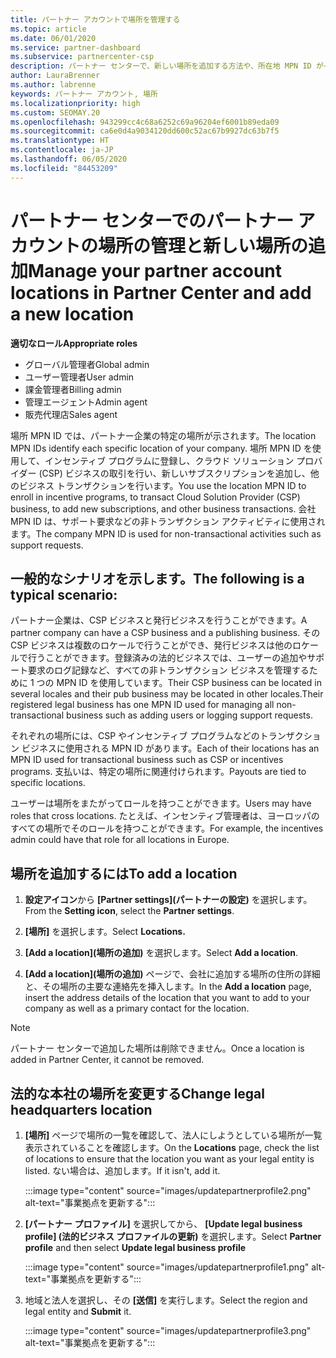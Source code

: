 ```yaml
---
title: パートナー アカウントで場所を管理する
ms.topic: article
ms.date: 06/01/2020
ms.service: partner-dashboard
ms.subservice: partnercenter-csp
description: パートナー センターで、新しい場所を追加する方法や、所在地 MPN ID がインセンティブ プログラム、CSP ビジネス、サブスクリプションなどのトランザクションでどのように使用されるかについて説明します。
author: LauraBrenner
ms.author: labrenne
keywords: パートナー アカウント, 場所
ms.localizationpriority: high
ms.custom: SEOMAY.20
ms.openlocfilehash: 943299cc4c68a6252c69a96204ef6001b89eda09
ms.sourcegitcommit: ca6e0d4a9034120dd600c52ac67b9927dc63b7f5
ms.translationtype: HT
ms.contentlocale: ja-JP
ms.lasthandoff: 06/05/2020
ms.locfileid: "84453209"
---
```

# <a name="manage-your-partner-account-locations-in-partner-center-and-add-a-new-location"></a><span data-ttu-id="51532-104">パートナー センターでのパートナー アカウントの場所の管理と新しい場所の追加</span><span class="sxs-lookup"><span data-stu-id="51532-104">Manage your partner account locations in Partner Center and add a new location</span></span>

<span data-ttu-id="51532-105">**適切なロール**</span><span class="sxs-lookup"><span data-stu-id="51532-105">**Appropriate roles**</span></span>
- <span data-ttu-id="51532-106">グローバル管理者</span><span class="sxs-lookup"><span data-stu-id="51532-106">Global admin</span></span>
- <span data-ttu-id="51532-107">ユーザー管理者</span><span class="sxs-lookup"><span data-stu-id="51532-107">User admin</span></span>
- <span data-ttu-id="51532-108">課金管理者</span><span class="sxs-lookup"><span data-stu-id="51532-108">Billing admin</span></span>
- <span data-ttu-id="51532-109">管理エージェント</span><span class="sxs-lookup"><span data-stu-id="51532-109">Admin agent</span></span>
- <span data-ttu-id="51532-110">販売代理店</span><span class="sxs-lookup"><span data-stu-id="51532-110">Sales agent</span></span>

<span data-ttu-id="51532-111">場所 MPN ID では、パートナー企業の特定の場所が示されます。</span><span class="sxs-lookup"><span data-stu-id="51532-111">The location MPN IDs identify each specific location of your company.</span></span> <span data-ttu-id="51532-112">場所 MPN ID を使用して、インセンティブ プログラムに登録し、クラウド ソリューション プロバイダー (CSP) ビジネスの取引を行い、新しいサブスクリプションを追加し、他のビジネス トランザクションを行います。</span><span class="sxs-lookup"><span data-stu-id="51532-112">You use the location MPN ID to enroll in incentive programs, to transact Cloud Solution Provider (CSP) business, to add new subscriptions, and other business transactions.</span></span> <span data-ttu-id="51532-113">会社 MPN ID は、サポート要求などの非トランザクション アクティビティに使用されます。</span><span class="sxs-lookup"><span data-stu-id="51532-113">The company MPN ID is used for non-transactional activities such as support requests.</span></span>

## <a name="the-following-is-a-typical-scenario"></a><span data-ttu-id="51532-114">一般的なシナリオを示します。</span><span class="sxs-lookup"><span data-stu-id="51532-114">The following is a typical scenario:</span></span>

<span data-ttu-id="51532-115">パートナー企業は、CSP ビジネスと発行ビジネスを行うことができます。</span><span class="sxs-lookup"><span data-stu-id="51532-115">A partner company can have a CSP business and a publishing business.</span></span> <span data-ttu-id="51532-116">その CSP ビジネスは複数のロケールで行うことができ、発行ビジネスは他のロケールで行うことができます。登録済みの法的ビジネスでは、ユーザーの追加やサポート要求のログ記録など、すべての非トランザクション ビジネスを管理するために 1 つの MPN ID を使用しています。</span><span class="sxs-lookup"><span data-stu-id="51532-116">Their CSP business can be located in several locales and their pub business may be located in other locales.Their registered legal business has one MPN ID used for managing all non-transactional business such as adding users or logging support requests.</span></span>


<span data-ttu-id="51532-117">それぞれの場所には、CSP やインセンティブ プログラムなどのトランザクション ビジネスに使用される MPN ID があります。</span><span class="sxs-lookup"><span data-stu-id="51532-117">Each of their locations has an MPN ID used for transactional business such as CSP or incentives programs.</span></span> <span data-ttu-id="51532-118">支払いは、特定の場所に関連付けられます。</span><span class="sxs-lookup"><span data-stu-id="51532-118">Payouts are tied to specific locations.</span></span>

<span data-ttu-id="51532-119">ユーザーは場所をまたがってロールを持つことができます。</span><span class="sxs-lookup"><span data-stu-id="51532-119">Users may have roles that cross locations.</span></span> <span data-ttu-id="51532-120">たとえば、インセンティブ管理者は、ヨーロッパのすべての場所でそのロールを持つことができます。</span><span class="sxs-lookup"><span data-stu-id="51532-120">For example, the incentives admin could have that role for all locations in Europe.</span></span>

## <a name="to-add-a-location"></a><span data-ttu-id="51532-121">場所を追加するには</span><span class="sxs-lookup"><span data-stu-id="51532-121">To add a location</span></span>

1. <span data-ttu-id="51532-122">**設定アイコン**から **[Partner settings]\(パートナーの設定\)** を選択します。</span><span class="sxs-lookup"><span data-stu-id="51532-122">From the **Setting icon**, select the **Partner settings**.</span></span>

2. <span data-ttu-id="51532-123">**[場所]** を選択します。</span><span class="sxs-lookup"><span data-stu-id="51532-123">Select **Locations.**</span></span>

3. <span data-ttu-id="51532-124">**[Add a location]\(場所の追加\)** を選択します。</span><span class="sxs-lookup"><span data-stu-id="51532-124">Select **Add a location**.</span></span>  

4. <span data-ttu-id="51532-125">**[Add a location]\(場所の追加\)** ページで、会社に追加する場所の住所の詳細と、その場所の主要な連絡先を挿入します。</span><span class="sxs-lookup"><span data-stu-id="51532-125">In the **Add a location** page, insert the address details of the location that you want to add to your company as well as a primary contact for the location.</span></span>

> [!NOTE]
> <span data-ttu-id="51532-126">パートナー センターで追加した場所は削除できません。</span><span class="sxs-lookup"><span data-stu-id="51532-126">Once a location is added in Partner Center, it cannot be removed.</span></span>

## <a name="change-legal-headquarters-location"></a><span data-ttu-id="51532-127">法的な本社の場所を変更する</span><span class="sxs-lookup"><span data-stu-id="51532-127">Change legal headquarters location</span></span>

1. <span data-ttu-id="51532-128">**[場所]** ページで場所の一覧を確認して、法人にしようとしている場所が一覧表示されていることを確認します。</span><span class="sxs-lookup"><span data-stu-id="51532-128">On the **Locations** page, check the list of locations to ensure that the location you want as your legal entity is listed.</span></span> <span data-ttu-id="51532-129">ない場合は、追加します。</span><span class="sxs-lookup"><span data-stu-id="51532-129">If it isn't, add it.</span></span>

   :::image type="content" source="images/updatepartnerprofile2.png" alt-text="事業拠点を更新する":::

2. <span data-ttu-id="51532-131">**[パートナー プロファイル]** を選択してから、 **[Update legal business profile] (法的ビジネス プロファイルの更新)** を選択します。</span><span class="sxs-lookup"><span data-stu-id="51532-131">Select **Partner profile** and then select **Update legal business profile**</span></span>

   :::image type="content" source="images/updatepartnerprofile1.png" alt-text="事業拠点を更新する":::

3. <span data-ttu-id="51532-133">地域と法人を選択し、その **[送信]** を実行します。</span><span class="sxs-lookup"><span data-stu-id="51532-133">Select the region and legal entity and **Submit** it.</span></span>

   :::image type="content" source="images/updatepartnerprofile3.png" alt-text="事業拠点を更新する":::
